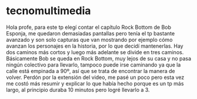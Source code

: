 # tecnomultimedia 
Hola profe, para este tp elegí contar el capítulo Rock Bottom de Bob Esponja, me quedaron demasiadas pantallas pero tenía el tp bastante avanzado y son solo capturas que van mostrando por ejemplo cómo avanzan los personajes en la historia, por lo que decidí mantenerlas. Hay dos caminos más cortos y luego más adelante se divide en tres caminos. Básicamente Bob se queda en Rock Bottom, muy lejos de su casa y no pasa ningún colectivo para llevarlo, tampoco puede irse caminando ya que la calle está empinada a 90º, así que se trata de encontrar la manera de volver. Perdón por la extensión del video, me pasé un poco pero esta vez me costó más resumir y explicar lo que había hecho porque es un tp más largo, al principio duraba 10 minutos pero logré llevarlo a 3.
